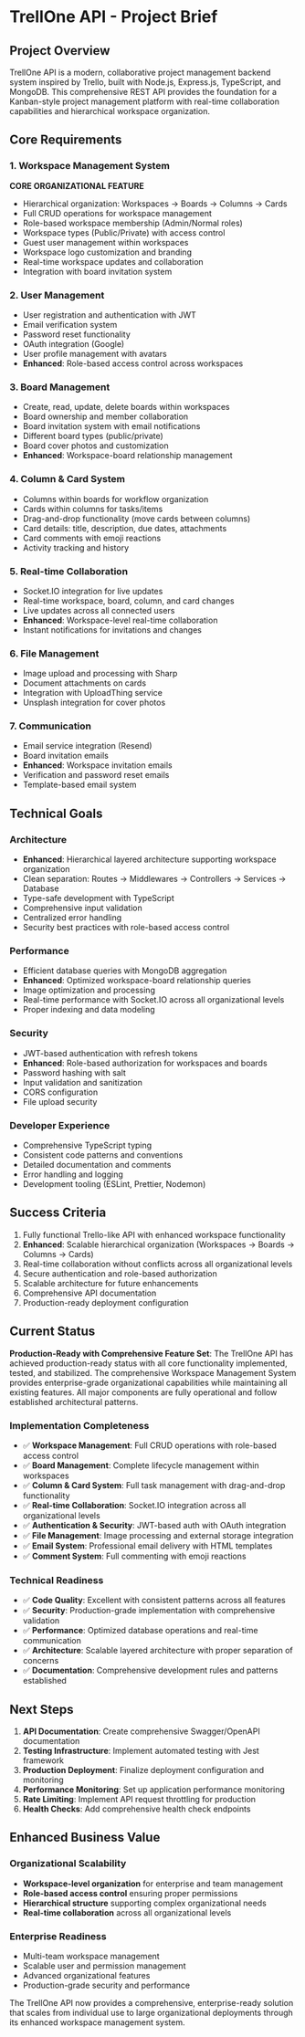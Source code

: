 # TrellOne API - Project Brief

## Project Overview

TrellOne API is a modern, collaborative project management backend system inspired by Trello, built with Node.js, Express.js, TypeScript, and MongoDB. This comprehensive REST API provides the foundation for a Kanban-style project management platform with real-time collaboration capabilities and hierarchical workspace organization.

## Core Requirements

### 1. Workspace Management System

**CORE ORGANIZATIONAL FEATURE**

- Hierarchical organization: Workspaces → Boards → Columns → Cards
- Full CRUD operations for workspace management
- Role-based workspace membership (Admin/Normal roles)
- Workspace types (Public/Private) with access control
- Guest user management within workspaces
- Workspace logo customization and branding
- Real-time workspace updates and collaboration
- Integration with board invitation system

### 2. User Management

- User registration and authentication with JWT
- Email verification system
- Password reset functionality
- OAuth integration (Google)
- User profile management with avatars
- **Enhanced**: Role-based access control across workspaces

### 3. Board Management

- Create, read, update, delete boards within workspaces
- Board ownership and member collaboration
- Board invitation system with email notifications
- Different board types (public/private)
- Board cover photos and customization
- **Enhanced**: Workspace-board relationship management

### 4. Column & Card System

- Columns within boards for workflow organization
- Cards within columns for tasks/items
- Drag-and-drop functionality (move cards between columns)
- Card details: title, description, due dates, attachments
- Card comments with emoji reactions
- Activity tracking and history

### 5. Real-time Collaboration

- Socket.IO integration for live updates
- Real-time workspace, board, column, and card changes
- Live updates across all connected users
- **Enhanced**: Workspace-level real-time collaboration
- Instant notifications for invitations and changes

### 6. File Management

- Image upload and processing with Sharp
- Document attachments on cards
- Integration with UploadThing service
- Unsplash integration for cover photos

### 7. Communication

- Email service integration (Resend)
- Board invitation emails
- **Enhanced**: Workspace invitation emails
- Verification and password reset emails
- Template-based email system

## Technical Goals

### Architecture

- **Enhanced**: Hierarchical layered architecture supporting workspace organization
- Clean separation: Routes → Middlewares → Controllers → Services → Database
- Type-safe development with TypeScript
- Comprehensive input validation
- Centralized error handling
- Security best practices with role-based access control

### Performance

- Efficient database queries with MongoDB aggregation
- **Enhanced**: Optimized workspace-board relationship queries
- Image optimization and processing
- Real-time performance with Socket.IO across all organizational levels
- Proper indexing and data modeling

### Security

- JWT-based authentication with refresh tokens
- **Enhanced**: Role-based authorization for workspaces and boards
- Password hashing with salt
- Input validation and sanitization
- CORS configuration
- File upload security

### Developer Experience

- Comprehensive TypeScript typing
- Consistent code patterns and conventions
- Detailed documentation and comments
- Error handling and logging
- Development tooling (ESLint, Prettier, Nodemon)

## Success Criteria

1. Fully functional Trello-like API with enhanced workspace functionality
2. **Enhanced**: Scalable hierarchical organization (Workspaces → Boards → Columns → Cards)
3. Real-time collaboration without conflicts across all organizational levels
4. Secure authentication and role-based authorization
5. Scalable architecture for future enhancements
6. Comprehensive API documentation
7. Production-ready deployment configuration

## Current Status

**Production-Ready with Comprehensive Feature Set**: The TrellOne API has achieved production-ready status with all core functionality implemented, tested, and stabilized. The comprehensive Workspace Management System provides enterprise-grade organizational capabilities while maintaining all existing features. All major components are fully operational and follow established architectural patterns.

### Implementation Completeness

- ✅ **Workspace Management**: Full CRUD operations with role-based access control
- ✅ **Board Management**: Complete lifecycle management within workspaces
- ✅ **Column & Card System**: Full task management with drag-and-drop functionality
- ✅ **Real-time Collaboration**: Socket.IO integration across all organizational levels
- ✅ **Authentication & Security**: JWT-based auth with OAuth integration
- ✅ **File Management**: Image processing and external storage integration
- ✅ **Email System**: Professional email delivery with HTML templates
- ✅ **Comment System**: Full commenting with emoji reactions

### Technical Readiness

- ✅ **Code Quality**: Excellent with consistent patterns across all features
- ✅ **Security**: Production-grade implementation with comprehensive validation
- ✅ **Performance**: Optimized database operations and real-time communication
- ✅ **Architecture**: Scalable layered architecture with proper separation of concerns
- ✅ **Documentation**: Comprehensive development rules and patterns established

## Next Steps

1. **API Documentation**: Create comprehensive Swagger/OpenAPI documentation
2. **Testing Infrastructure**: Implement automated testing with Jest framework
3. **Production Deployment**: Finalize deployment configuration and monitoring
4. **Performance Monitoring**: Set up application performance monitoring
5. **Rate Limiting**: Implement API request throttling for production
6. **Health Checks**: Add comprehensive health check endpoints

## Enhanced Business Value

### Organizational Scalability

- **Workspace-level organization** for enterprise and team management
- **Role-based access control** ensuring proper permissions
- **Hierarchical structure** supporting complex organizational needs
- **Real-time collaboration** across all organizational levels

### Enterprise Readiness

- Multi-team workspace management
- Scalable user and permission management
- Advanced organizational features
- Production-grade security and performance

The TrellOne API now provides a comprehensive, enterprise-ready solution that scales from individual use to large organizational deployments through its enhanced workspace management system.
